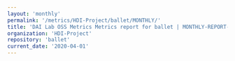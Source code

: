 ```yaml
---
layout: 'monthly'
permalink: '/metrics/HDI-Project/ballet/MONTHLY/'
title: 'DAI Lab OSS Metrics Metrics report for ballet | MONTHLY-REPORT-2020-04-01'
organization: 'HDI-Project'
repository: 'ballet'
current_date: '2020-04-01'
---
```

